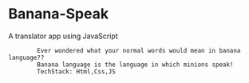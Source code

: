 # Banana-Speak
A translator app using JavaScript

            Ever wondered what your normal words would mean in banana language?? 
            Banana language is the language in which minions speak!
            TechStack: Html,Css,JS

